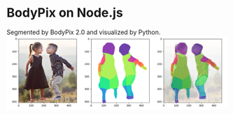 # BodyPix on Node.js
Segmented by BodyPix 2.0 and visualized by Python.
![](./screenshots/bodypix1.png)

